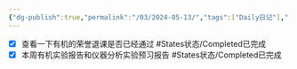 ```yaml
---
{"dg-publish":true,"permalink":"/03/2024-05-13/","tags":["Daily日记"],"noteIcon":"","created":"2025-01-31T00:35","updated":"2025-07-01T13:38"}
---
```


- [x] 查看一下有机的荣誉退课是否已经通过 #States状态/Completed已完成 
- [x] 本周有机实验报告和仪器分析实验预习报告 #States状态/Completed已完成 